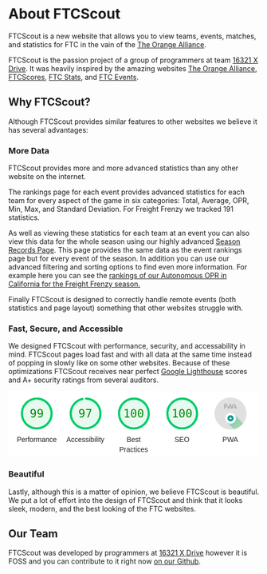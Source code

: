 # About FTCScout

FTCScout is a new website that allows you to view teams, events, matches, and statistics for FTC in the vain of the [The Orange Alliance](https://theorangealliance.org/).

FTCScout is the passion project of a group of programmers at team [16321 X Drive](ftcscout.org/teams/16321). It was heavily inspired by the amazing websites [The Orange Alliance](https://theorangealliance.org/), [FTCScores](https://ftcscores.com/), [FTC Stats](http://www.ftcstats.org/), and [FTC Events](https://ftc-events.firstinspires.org/).

## Why FTCScout?

Although FTCScout provides similar features to other websites we believe it has several advantages:

### More Data

FTCScout provides more and more advanced statistics than any other website on the internet.

The rankings page for each event provides advanced statistics for each team for every aspect of the game in six categories: Total, Average, OPR, Min, Max, and Standard Deviation. For Freight Frenzy we tracked 191 statistics.

As well as viewing these statistics for each team at an event you can also view this data for the whole season using our highly advanced [Season Records Page](/records). This page provides the same data as the event rankings page but for every event of the season. In addition you can use our advanced filtering and sorting options to find even more information. For example here you can see the [rankings of our Autonomous OPR in California for the Freight Frenzy season.]({`ftcscout.org/records/2021/teams?region=California&filter=%7B"all"%3A%5B%7B"lhs"%3A"Team"%2C"op"%3A"%3D"%2C"rhs"%3A16321%7D%5D%7D&sort=Auto+Points+OPR`})

Finally FTCScout is designed to correctly handle remote events (both statistics and page layout) something that other websites struggle with.

### Fast, Secure, and Accessible

We designed FTCScout with performance, security, and accessability in mind. FTCScout pages load fast and with all data at the same time instead of popping in slowly like on some other websites. Because of these optimizations FTCScout receives near perfect [Google Lighthouse](https://en.wikipedia.org/wiki/Google_Lighthouse) scores and A+ security ratings from several auditors.

![A screenshot of FTCScout's lighthouse scores showing 99% for Performance, 97% for Accessibility, 100% for Best Practices, and 100% for SEO.](web/static/img/lighthouse.png)

### Beautiful

Lastly, although this is a matter of opinion, we believe FTCScout is beautiful. We put a lot of effort into the design of FTCScout and think that it looks sleek, modern, and the best looking of the FTC websites.

## Our Team

FTCScout was developed by programmers at [16321 X Drive](ftcscout.org/teams/16321) however it is FOSS and you can contribute to it right now [on our Github](https://github.com/16321-X-Drive/ftc-scout).
